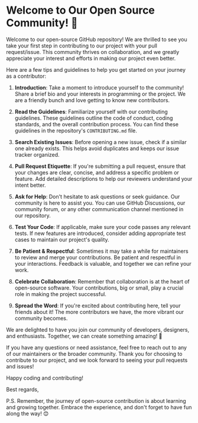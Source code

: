 # Welcome to Our Open Source Community! 🎉

Welcome to our open-source GitHub repository! We are thrilled to see you take your first step in contributing to our project with your pull request/issue. This community thrives on collaboration, and we greatly appreciate your interest and efforts in making our project even better.

Here are a few tips and guidelines to help you get started on your journey as a contributor:

1. **Introduction**: Take a moment to introduce yourself to the community! Share a brief bio and your interests in programming or the project. We are a friendly bunch and love getting to know new contributors.

2. **Read the Guidelines**: Familiarize yourself with our contributing guidelines. These guidelines outline the code of conduct, coding standards, and the overall contribution process. You can find these guidelines in the repository's `CONTRIBUTING.md` file.

3. **Search Existing Issues**: Before opening a new issue, check if a similar one already exists. This helps avoid duplicates and keeps our issue tracker organized.

4. **Pull Request Etiquette**: If you're submitting a pull request, ensure that your changes are clear, concise, and address a specific problem or feature. Add detailed descriptions to help our reviewers understand your intent better.

5. **Ask for Help**: Don't hesitate to ask questions or seek guidance. Our community is here to assist you. You can use GitHub Discussions, our community forum, or any other communication channel mentioned in our repository.

6. **Test Your Code**: If applicable, make sure your code passes any relevant tests. If new features are introduced, consider adding appropriate test cases to maintain our project's quality.

7. **Be Patient & Respectful**: Sometimes it may take a while for maintainers to review and merge your contributions. Be patient and respectful in your interactions. Feedback is valuable, and together we can refine your work.

8. **Celebrate Collaboration**: Remember that collaboration is at the heart of open-source software. Your contributions, big or small, play a crucial role in making the project successful.

9. **Spread the Word**: If you're excited about contributing here, tell your friends about it! The more contributors we have, the more vibrant our community becomes.

We are delighted to have you join our community of developers, designers, and enthusiasts. Together, we can create something amazing! 🚀

If you have any questions or need assistance, feel free to reach out to any of our maintainers or the broader community. Thank you for choosing to contribute to our project, and we look forward to seeing your pull requests and issues!

Happy coding and contributing!

Best regards,

P.S. Remember, the journey of open-source contribution is about learning and growing together. Embrace the experience, and don't forget to have fun along the way! 😊
